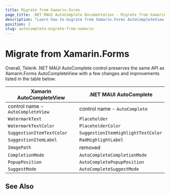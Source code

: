 ```yaml
---
title: Migrate from Xamarin.Forms
page_title: .NET MAUI AutoComplete Documentation - Migrate from Xamarin
description: "Learn how to migrate from Xamarin.Forms AutoCompleteView to .NET MAUI AutoCompolete control."
position: 2
slug: autocomplete-migrate-from-xamarin
---
```


# Migrate from Xamarin.Forms

Overall, Telerik .NET MAUI AutoComplete control preserves the same API as Xamarin.Forms AutoCompleteView with a few changes and improvements listed in the table below:

| Xamarin AutoCompleteView | .NET MAUI AutoComplete |
| ------------- | --------------- |
| control name - `AutoCompleteView` | control name - `AutoComplete` |
| `WatermarkText` | `Placeholder` |
| `WatermarkTextColor` | `PlaceholderColor` |
| `SuggestionItemTextColor` | `SuggestionItemHighlightTextColor` |
| `SuggestionItemLabel` | `RadHighlightLabel` |
| `ImagePath` | removed |
| `CompletionMode ` | `AutoCompleteCompletionMode` |
| `PopupPosition  ` | `AutoCompletePopupPosition` |
| `SuggestMode   ` | `AutoCompleteSuggestMode` |

## See Also
